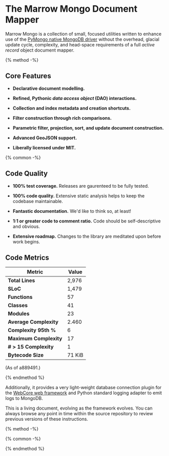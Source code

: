 # The Marrow Mongo Document Mapper

Marrow Mongo is a collection of small, focused utilities written to enhance use of the [PyMongo native MongoDB driver](http://api.mongodb.com/python/current/) without the overhead, glacial update cycle, complexity, and head-space requirements of a full *active record* object document mapper.

{% method -%}
## Core Features

* **Declarative document modelling.**

* **Refined, Pythonic _data access object_ (DAO) interactions.**

* **Collection and index metadata and creation shortcuts.**

* **Filter construction through rich comparisons.**

* **Parametric filter, projection, sort, and update document construction.**

* **Advanced GeoJSON support.**

* **Liberally licensed under MIT.**

{% common -%}
## Code Quality

* **100% test coverage.** Releases are gaurenteed to be fully tested.

* **100% code quality.** Extensive static analysis helps to keep the codebase maintainable.

* **Fantastic documentation.** We'd like to think so, at least!

* **1:1 or greater code to comment ratio.** Code should be self-descriptive and obvious.

* **Extensive roadmap.** Changes to the library are meditated upon before work begins.

## Code Metrics

| Metric | Value |
| --- | --- |
| **Total Lines** | 2,976 |
| **SLoC** | 1,479 |
| **Functions** | 57 |
| **Classes** | 41 |
| **Modules** | 23 |
| **Average Complexity** | 2.460 |
| **Complexity 95th %** | 6 |
| **Maximum Complexity** | 17 |
| **# > 15 Complexity** | 1 |
| **Bytecode Size** | 71 KiB |

(As of a889491.)

{% endmethod %}




Additionally, it provides a very light-weight database connection plugin for the [WebCore web framework](https://github.com/marrow/WebCore) and Python standard logging adapter to emit logs to MongoDB.

This is a living document, evolving as the framework evolves.  You can always browse any point in time within the source repository to review previous versions of these instructions.

{% method -%}

{% common -%}

{% endmethod %}

